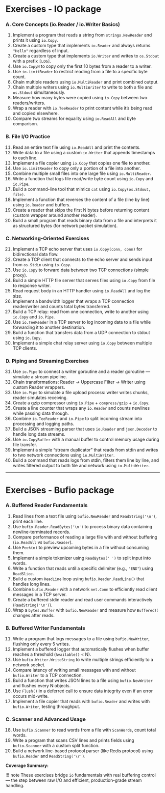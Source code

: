 # Exercises - IO package

### **A. Core Concepts (io.Reader / io.Writer Basics)**

1. Implement a program that reads a string from `strings.NewReader` and prints it using `io.Copy`.
2. Create a custom type that implements `io.Reader` and always returns `"Hello"` regardless of input.
3. Create a custom type that implements `io.Writer` and writes to `os.Stdout` with a prefix `[LOG]`.
4. Use `io.CopyN` to copy only the first 10 bytes from a reader to a writer.
5. Use `io.LimitReader` to restrict reading from a file to a specific byte count.
6. Chain multiple readers using `io.MultiReader` and print combined output.
7. Chain multiple writers using `io.MultiWriter` to write to both a file and `os.Stdout` simultaneously.
8. Measure how many bytes were copied using `io.Copy` between two readers/writers.
9. Wrap a reader with `io.TeeReader` to print content while it’s being read and copied elsewhere.
10. Compare two streams for equality using `io.ReadAll` and byte comparison.

### **B. File I/O Practice**

11. Read an entire text file using `io.ReadAll` and print the contents.
12. Write data to a file using a custom `io.Writer` that appends timestamps to each line.
13. Implement a file copier using `io.Copy` that copies one file to another.
14. Use `io.LimitReader` to copy only a portion of a file into another.
15. Combine multiple small files into one large file using `io.MultiReader`.
16. Write a function that logs file read/write byte count using `io.Copy` and `io.Pipe`.
17. Build a command-line tool that mimics `cat` using `io.Copy(os.Stdout, file)`.
18. Implement a function that reverses the content of a file (line by line) using `io.Reader` and buffers.
19. Create a reader that skips the first N bytes before returning content (custom wrapper around another reader).
20. Build a small program that reads binary data from a file and interprets it as structured bytes (for network packet simulation).

### **C. Networking-Oriented Exercises**

21. Implement a TCP echo server that uses `io.Copy(conn, conn)` for bidirectional data flow.
22. Create a TCP client that connects to the echo server and sends input from `os.Stdin` using `io.Copy`.
23. Use `io.Copy` to forward data between two TCP connections (simple proxy).
24. Build a simple HTTP file server that serves files using `io.Copy` from file to response writer.
25. Read request body in an HTTP handler using `io.ReadAll` and log the size.
26. Implement a bandwidth logger that wraps a TCP connection reader/writer and counts total bytes transferred.
27. Build a TCP relay: read from one connection, write to another using `io.Copy` and `io.Pipe`.
28. Use `io.TeeReader` in a TCP server to log incoming data to a file while forwarding it to another destination.
29. Build a function that transfers data from a UDP connection to stdout using `io.Copy`.
30. Implement a simple chat relay server using `io.Copy` between multiple TCP clients.

### **D. Piping and Streaming Exercises**

31. Use `io.Pipe` to connect a writer goroutine and a reader goroutine — simulate a stream pipeline.
32. Chain transformations: Reader → Uppercase Filter → Writer using custom Reader wrappers.
33. Use `io.Pipe` to simulate a file upload process: writer writes chunks, reader simulates receiving.
34. Create a gzip compressor using `io.Pipe` + `compress/gzip` + `io.Copy`.
35. Create a line counter that wraps any `io.Reader` and counts newlines while passing data through.
36. Combine `io.TeeReader` and `io.Pipe` to split incoming stream into processing and logging paths.
37. Build a JSON streaming parser that uses `io.Reader` and `json.Decoder` to handle long data streams.
38. Use `io.CopyBuffer` with a manual buffer to control memory usage during file transfer.
39. Implement a simple “stream duplicator” that reads from stdin and writes to two network connections using `io.MultiWriter`.
40. Build a command that reads logs from stdin, filters them line by line, and writes filtered output to both file and network using `io.MultiWriter`.

---

# Exercises - Bufio package

### **A. Buffered Reader Fundamentals**

1. Read lines from a text file using `bufio.NewReader` and `ReadString('\n')`, print each line.
2. Use `bufio.Reader.ReadBytes('\n')` to process binary data containing newline-terminated records.
3. Compare performance of reading a large file with and without buffering (`io.ReadAll` vs `bufio.Reader`).
4. Use `Peek(n)` to preview upcoming bytes in a file without consuming them.
5. Implement a simple tokenizer using `ReadBytes(' ')` to split input into words.
6. Write a function that reads until a specific delimiter (e.g., `"END"`) using `ReadSlice`.
7. Build a custom `ReadLine` loop using `bufio.Reader.ReadLine()` that handles long lines.
8. Combine `bufio.Reader` with a network `net.Conn` to efficiently read client messages in a TCP server.
9. Create a buffered stdin reader and read user commands interactively (`ReadString('\n')`).
10. Wrap a `bytes.Buffer` with `bufio.NewReader` and measure how `Buffered()` changes after reads.

### **B. Buffered Writer Fundamentals**

11. Write a program that logs messages to a file using `bufio.NewWriter`, flushing only every 5 writes.
12. Implement a buffered logger that automatically flushes when buffer reaches a threshold (`Available()` < N).
13. Use `bufio.Writer.WriteString` to write multiple strings efficiently to a network socket.
14. Compare latency of writing small messages with and without `bufio.Writer` to a TCP connection.
15. Build a function that writes JSON lines to a file using `bufio.NewWriter` and flushes every N objects.
16. Use `Flush()` in a deferred call to ensure data integrity even if an error occurs mid-write.
17. Implement a file copier that reads with `bufio.Reader` and writes with `bufio.Writer`, testing throughput.

### **C. Scanner and Advanced Usage**

18. Use `bufio.Scanner` to read words from a file with `ScanWords`, count total words.
19. Write a program that scans CSV lines and prints fields using `bufio.Scanner` with a custom split function.
20. Build a network line-based protocol parser (like Redis protocol) using `bufio.Reader` and `ReadString('\r')`.

**Coverage Summary:**

!!! note
    These exercises bridge `io` fundamentals with real buffering control — the step between raw I/O and efficient, production-grade stream handling.
